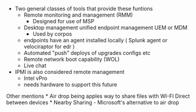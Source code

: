 * Two general classes of tools that provide these funtions
	* Remote monitoring and management (RMM) 
		* Designed for use of MSP 
	* Desktop management unified endpoint management UEM or MDM 
		* Used by corpos 
	* endpoints have an agent installed locally ( Splunk agent or velociraptor for edr ) 
	* Automated "push" deploys of upgrades configs etc
	* Remote network boot capability (WOL) 
	* Live chat 
* IPMI is also considered remote management 
	* Intel vPro
	* needs hardware to support this future  

Other mentions 
	* Air drop being apples way to share files with WI-FI Direct between devices 
	* Nearby Sharing - Microsoft's alternative to air drop  